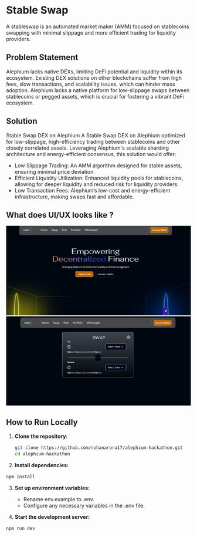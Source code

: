 # Stable Swap

A stableswap is an automated market maker (AMM) focused on stablecoins swapping with minimal slippage and more efficient trading for liquidity providers.

## Problem Statement

Alephium lacks native DEXs, limiting DeFi potential and liquidity within its ecosystem. Existing DEX solutions on other blockchains suffer from high fees, slow transactions, and scalability issues, which can hinder mass adoption.
Alephium lacks a native platform for low-slippage swaps between stablecoins or pegged assets, which is crucial for fostering a vibrant DeFi ecosystem.

## Solution

Stable Swap DEX on Alephium
A Stable Swap DEX on Alephium optimized for low-slippage, high-efficiency trading between stablecoins and other closely correlated assets. Leveraging Alephium's scalable sharding architecture and energy-efficient consensus, this solution would offer:

- Low Slippage Trading: An AMM algorithm designed for stable assets, ensuring minimal price deviation.
- Efficient Liquidity Utilization: Enhanced liquidity pools for stablecoins, allowing for deeper liquidity and reduced risk for liquidity providers.
- Low Transaction Fees: Alephium’s low-cost and energy-efficient infrastructure, making swaps fast and affordable.

## What does UI/UX looks like ?

![homepage](public/photo1.png)
![swap](public/photo2.png)

## How to Run Locally

1. **Clone the repository**:

   ```bash
   git clone https://github.com/rohanarora17/alephium-hackathon.git
   cd alephium-hackathon

   ```

2. **Install dependencies:**

```bash
npm install
```

3. **Set up environment variables:**

   - Rename env.example to .env.
   - Configure any necessary variables in the .env file.

4. **Start the development server:**

```bash
npm run dev
```
